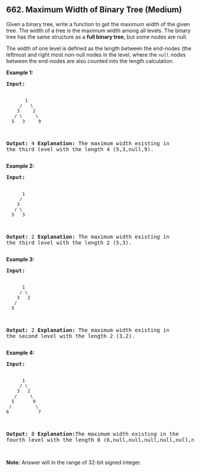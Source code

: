 ## 662. Maximum Width of Binary Tree (Medium)

<p>Given a binary tree, write a function to get the maximum width of the given tree. The width of a tree is the maximum width among all levels. The binary tree has the same structure as a <b>full binary tree</b>, but some nodes are null. </p>

<p>The width of one level is defined as the length between the end-nodes (the leftmost and right most non-null nodes in the level, where the <code>null</code> nodes between the end-nodes are also counted into the length calculation.</p>

<p><b>Example 1:</b><br />
<pre>
<b>Input:</b> 

           1
         /   \
        3     2
       / \     \  
      5   3     9 

<b>Output:</b> 4
<b>Explanation:</b> The maximum width existing in the third level with the length 4 (5,3,null,9).
</pre>


<p><b>Example 2:</b><br />
<pre>
<b>Input:</b> 

          1
         /  
        3    
       / \       
      5   3     

<b>Output:</b> 2
<b>Explanation:</b> The maximum width existing in the third level with the length 2 (5,3).
</pre>


<p><b>Example 3:</b><br />
<pre>
<b>Input:</b> 

          1
         / \
        3   2 
       /        
      5      

<b>Output:</b> 2
<b>Explanation:</b> The maximum width existing in the second level with the length 2 (3,2).
</pre>

<p><b>Example 4:</b><br />
<pre>
<b>Input:</b> 

          1
         / \
        3   2
       /     \  
      5       9 
     /         \
    6           7
<b>Output:</b> 8
<b>Explanation:</b>The maximum width existing in the fourth level with the length 8 (6,null,null,null,null,null,null,7).


</pre>

<p><b>Note:</b>
Answer will in the range of 32-bit signed integer.
</p>